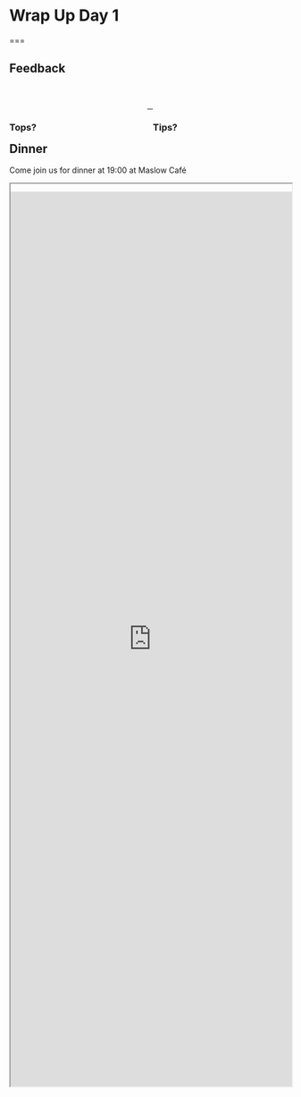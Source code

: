 <!--
title: Wrap Up Day 1
description: How was your experience today? What can we improve?
author: Ole Mussmann
version: 4.3.1
plugins: RevealMarkdown, RevealChalkboard, RevealHighlight, RevealMath.KaTeX, RevealMenu, RevealNotes, RevealSearch, RevealZoom
-->

<!-- .slide: data-state="blue_overlay yellow_flag yellow_strip purple_half_circle_bottom purple_blob right_e_top" data-background-video="./files/meeting_-_2340 (360p).mp4" data-background-video-loop data-background-video-muted="true" -->
<!-- https://pixabay.com/videos/meeting-planning-marketing-business-2340/ -->

# Wrap Up Day 1

===

<!-- .slide: data-state="white_overlay yellow_flag logo" data-background="./files/marketing-6078538_1280.png"-->
<!-- https://pixabay.com/vectors/marketing-megaphone-advertisement-6078538/ -->

<h2 style="padding-bottom: 2em;">Feedback</h2>

<div style="width: 49%; float: left;">
<h3 class="fragment">Tops?</h3>
</div>

<div style="width: 49%; float: right;">
<h3 class="fragment">Tips?</h3>
</div>

---

<!-- .slide: data-state="black_overlay 6 yellow_flag logo" data-background="./files/salad-2068217_1280.jpg" -->
<!-- https://pixabay.com/photos/salad-healthy-dish-nutrition-2068217/ -->
## Dinner

Come join us for dinner at 19:00 at Maslow Café

<iframe style="height: 40vh; width: 100%; padding-top: 1em;" src="https://www.google.com/maps/embed?pb=!1m18!1m12!1m3!1d1706.2210809691483!2d4.950537297836231!3d52.35482920899248!2m3!1f0!2f0!3f0!3m2!1i1024!2i768!4f13.1!3m3!1m2!1s0x47c609433cf943a9%3A0x81d4e085164a870d!2sMaslow%20Caf%C3%A9!5e1!3m2!1snl!2snl!4v1706646465541!5m2!1snl!2snl" style="border:0;" allowfullscreen="" loading="lazy" referrerpolicy="no-referrer-when-downgrade"></iframe>
